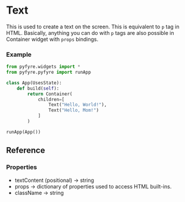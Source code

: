 # Text

This is used to create a text on the screen. This is equivalent to `p` tag in HTML. Basically, anything you can do with `p` tags are also possible in Container widget with `props` bindings.&#x20;

### Example

```python
from pyfyre.widgets import *
from pyfyre.pyfyre import runApp

class App(UsesState):
    def build(self):
        return Container(
            children=[
                Text("Hello, World!"),
                Text("Hello, Mom!")
            ]
        )

runApp(App())
```

## Reference

### Properties

* textContent (positional) -> string
* props -> dictionary of properties used to access HTML built-ins.
* className -> string
